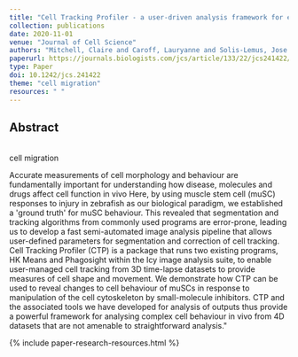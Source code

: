 ```yaml
---
title: "Cell Tracking Profiler - a user-driven analysis framework for evaluating 4D live-cell imaging data"
collection: publications
date: 2020-11-01
venue: "Journal of Cell Science"
authors: "Mitchell, Claire and Caroff, Lauryanne and Solis-Lemus, Jose Alonso and Reyes-Aldasoro, Constantino Carlos and Vigilante, Alessandra and Warburton, Fiona and de Chaumont, Fabrice and Dufour, Alexandre and Dallongeville, Stephane and Olivo-Marin, Jean-Christophe, Robert Knight"
paperurl: https://journals.biologists.com/jcs/article/133/22/jcs241422/226225/Cell-Tracking-Profiler-a-user-driven-analysis
type: Paper
doi: 10.1242/jcs.241422
theme: "cell migration"
resources: " "
---
```

<h2> Abstract </h2>  <br>cell migration

 Accurate measurements of cell morphology and behaviour are fundamentally important for understanding how disease, molecules and drugs affect cell function in vivo Here, by using muscle stem cell (muSC) responses to injury in zebrafish as our biological paradigm, we established a 'ground truth' for muSC behaviour. This revealed that segmentation and tracking algorithms from commonly used programs are error-prone, leading us to develop a fast semi-automated image analysis pipeline that allows user-defined parameters for segmentation and correction of cell tracking. Cell Tracking Profiler (CTP) is a package that runs two existing programs, HK Means and Phagosight within the Icy image analysis suite, to enable user-managed cell tracking from 3D time-lapse datasets to provide measures of cell shape and movement. We demonstrate how CTP can be used to reveal changes to cell behaviour of muSCs in response to manipulation of the cell cytoskeleton by small-molecule inhibitors. CTP and the associated tools we have developed for analysis of outputs thus provide a powerful framework for analysing complex cell behaviour in vivo from 4D datasets that are not amenable to straightforward analysis."

 {% include paper-research-resources.html %}
